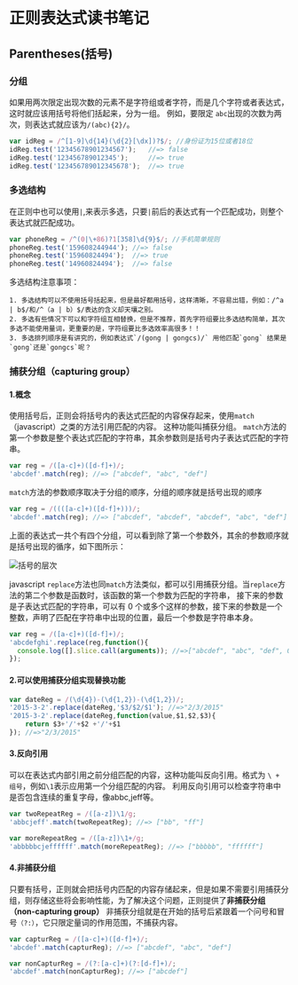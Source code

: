 # 正则表达式读书笔记

## Parentheses(括号)

### 分组

如果用两次限定出现次数的元素不是字符组或者字符，而是几个字符或者表达式，这时就应该用括号将他们括起来，分为一组。
例如，要限定 `abc`出现的次数为两次，则表达式就应该为`/(abc){2}/`。
```javascript
var idReg = /^[1-9]\d{14}(\d{2}[\dx])?$/; //身份证为15位或者18位
idReg.test('12345678901234567');   //=> false
idReg.test('123456789012345');     //=> true
idReg.test('123456789012345678');  //=> true
```

### 多选结构

在正则中也可以使用`|`,来表示多选，只要`|`前后的表达式有一个匹配成功，则整个表达式就匹配成功。
```javascript
var phoneReg = /^(0|\+86)?1[358]\d{9}$/; //手机简单规则
phoneReg.test('159608244944'); //=> false
phoneReg.test('15960824494');  //=> true
phoneReg.test('14960824494');  //=> false
```
多选结构注意事项：

    1. 多选结构可以不使用括号括起来，但是最好都用括号，这样清晰，不容易出错，例如：/^a | b$/和/^（a | b）$/表达的含义却天壤之别。
    2. 多选有些情况下可以和字符组互相替换，但是不推荐，首先字符组要比多选结构简单，其次多选不能使用量词，更重要的是，字符组要比多选效率高很多！！
    3. 多选排列顺序是有讲究的，例如表达式`/(gong | gongcs)/` 用他匹配`gong` 结果是`gong`还是`gongcs`呢？

### 捕获分组（capturing group）

#### 1.概念
使用括号后，正则会将括号内的表达式匹配的内容保存起来，使用`match`（javascript）之类的方法引用匹配的内容。
这种功能叫捕获分组。
`match`方法的第一个参数是整个表达式匹配的字符串，其余参数则是括号内子表达式匹配的字符串。
```javascript
var reg = /([a-c]+)([d-f]+)/; 
'abcdef'.match(reg); //=> ["abcdef", "abc", "def"]
```
`match`方法的参数顺序取决于分组的顺序，分组的顺序就是括号出现的顺序
```javascript
var reg = /((([a-c]+)([d-f]+)))/; 
'abcdef'.match(reg); //=> ["abcdef", "abcdef", "abcdef", "abc", "def"]
```
上面的表达式一共个有四个分组，可以看到除了第一个参数外，其余的参数顺序就是括号出现的循序，如下图所示：

![括号的层次](http://7xrv9g.com1.z0.glb.clouddn.com/paren_layer)

javascript `replace`方法也同`match`方法类似，都可以引用捕获分组。当`replace`方法的第二个参数是函数时，该函数的第一个参数为匹配的字符串，
接下来的参数是子表达式匹配的字符串，可以有 0 个或多个这样的参数，接下来的参数是一个整数，声明了匹配在字符串中出现的位置，最后一个参数是字符串本身。
```javascript
var reg = /([a-c]+)([d-f]+)/; 
'abcdefghi'.replace(reg,function(){
  console.log([].slice.call(arguments)); //=>["abcdef", "abc", "def", 0, "abcdefghi"]
});
```

#### 2.可以使用捕获分组实现替换功能

```javascript
var dateReg = /(\d{4})-(\d{1,2})-(\d{1,2})/; 
'2015-3-2'.replace(dateReg,'$3/$2/$1'); //=>"2/3/2015"
'2015-3-2'.replace(dateReg,function(value,$1,$2,$3){
    return $3+'/'+$2 +'/'+$1
}); //=>"2/3/2015"
```
#### 3.反向引用
可以在表达式内部引用之前分组匹配的内容，这种功能叫反向引用。格式为 `\ + 组号`，例如`\1`表示应用第一个分组匹配的内容。
利用反向引用可以检查字符串中是否包含连续的重复字母，像abbc,jeff等。
```javascript
var twoRepeatReg = /([a-z])\1/g; 
'abbcjeff'.match(twoRepeatReg); //=> ["bb", "ff"]

var moreRepeatReg = /([a-z])\1+/g; 
'abbbbbcjeffffff'.match(moreRepeatReg); //=> ["bbbbb", "ffffff"]
```
#### 4.非捕获分组
只要有括号，正则就会把括号内匹配的内容存储起来，但是如果不需要引用捕获分组，则存储这些将会影响性能，为了解决这个问题，正则提供了**非捕获分组（non-capturing group）**
非捕获分组就是在开始的括号后紧跟着一个问号和冒号`（?:）`，它只限定量词的作用范围，不捕获内容。
```javascript
var capturReg = /([a-c]+)([d-f]+)/; 
'abcdef'.match(capturReg); //=> ["abcdef", "abc", "def"]

var nonCapturReg = /(?:[a-c]+)(?:[d-f]+)/; 
'abcdef'.match(nonCapturReg); //=> ["abcdef"]
```